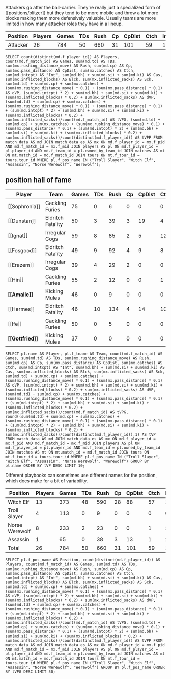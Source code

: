 Attackers go after the ball-carrier. They're really just a specialized form of [[positions/blitzer]] but they tend to be more mobile and throw a lot more blocks making them more defensively valuable. Usually teams are more limited in how many attacker roles they have in a lineup.

| Position  | Players | Games | TDs  | Rush | Cp   | CpDist | Ctch | Int  | Cas  | Blck  | Sck  | oVP    | dVP    | tVPG    | tVPP |
|-----------|---------|-------|------|------|------|--------|------|------|------|-------|------|--------|--------|---------|-----|
| Attacker  |      26 |   784 |   50 |  660 |   31 |    101 |   59 |   14 |  179 | 5599 |  183 | 216.1 | 1509.8 | 2.20140 | 66.38077 |

```
SELECT count(distinct(md.f_player_id)) AS Players, count(md.f_match_id) AS Games, sum(md.td) AS TDs, sum(mx.rushing_distance_move) AS Rush, sum(md.cp) AS Cp, sum(mx.pass_distance) AS CpDist, sum(mx.catches) AS Ctch, sum(md.intcpt) AS "Int", sum(md.bh) + sum(md.si) + sum(md.ki) AS Cas, sum(mx.inflicted_blocks) AS Blck, sum(mx.inflicted_sacks) AS Sck, sum(md.td) + sum(md.cp) + sum(mx.catches) + (sum(mx.rushing_distance_move) * 0.1) + (sum(mx.pass_distance) * 0.1) AS oVP, (sum(md.intcpt) * 2) + sum(md.bh) + sum(md.si) + sum(md.ki) + (sum(mx.inflicted_blocks) * 0.2) + sum(mx.inflicted_sacks) AS dVP, (sum(md.td) + sum(md.cp) + sum(mx.catches) + (sum(mx.rushing_distance_move) * 0.1) + (sum(mx.pass_distance) * 0.1) + (sum(md.intcpt) * 2) + sum(md.bh) + sum(md.si) + sum(md.ki) + (sum(mx.inflicted_blocks) * 0.2) + sum(mx.inflicted_sacks))/count(md.f_match_id) AS tVPG, (sum(md.td) + sum(md.cp) + sum(mx.catches) + (sum(mx.rushing_distance_move) * 0.1) + (sum(mx.pass_distance) * 0.1) + (sum(md.intcpt) * 2) + sum(md.bh) + sum(md.si) + sum(md.ki) + (sum(mx.inflicted_blocks) * 0.2) + sum(mx.inflicted_sacks))/count(distinct(md.f_player_id)) AS tVPP FROM match_data AS md JOIN match_data_es AS mx ON md.f_player_id = mx.f_pid AND md.f_match_id = mx.f_mid JOIN players AS pl ON md.f_player_id = pl.player_id AND md.f_team_id = pl.owned_by_team_id JOIN matches AS mt ON mt.match_id = md.f_match_id JOIN tours ON mt.f_tour_id = tours.tour_id WHERE pl.f_pos_name IN ("Troll Slayer", "Witch Elf", "Assassin", "Norse Werewolf", "Werewolf");
```

## position hall of fame

| Player     | Team             | Games | TDs  | Rush | Cp   | CpDist | Ctch | Int  | Cas  | Blck | Sck  | oVP   | dVP  | tVPG    | tVP   |
|------------|------------------|-------|------|------|------|--------|------|------|------|------|------|-------|------|---------|-------|
| [[Sophronia]] | Cackling Furies   |    75 |    0 |    6 |    0 |      0 |    0 |    1 |   23 |  682 |   12 |  0.6 | 173.4 | 2.32000 | 174.0 |
| [[Dunstan]]   | Eldritch Fatality |    50 |    3 |   39 |    3 |     19 |    4 |    1 |   16 |  460 |   23 | 15.8 | 133.0 | 2.97600 | 148.8 |
| [[Ignat]]     | Irregular Cogs    |    59 |    8 |   85 |    2 |      5 |   12 |    1 |    7 |  430 |   19 | 31.0 | 114.0 | 2.45763 | 145.0 |
| [[Fosgood]]   | Eldritch Fatality |    49 |    9 |   92 |    4 |      9 |    8 |    3 |    6 |  283 |   18 | 31.1 |  86.6 | 2.40204 | 117.7 |
| [[Erazem]]    | Irregular Cogs    |    39 |    4 |   29 |    2 |      0 |    0 |    1 |   11 |  355 |   18 |  8.9 | 102.0 | 2.84359 | 110.9 |
| [[Hin]]       | Cackling Furies   |    55 |    2 |   12 |    0 |      0 |    1 |    1 |   11 |  406 |   12 |  4.2 | 106.2 | 2.00727 | 110.4 |
| **[[Amalie]]**     | Kicking Mules     |    46 |    0 |    9 |    0 |      0 |    0 |    0 |   19 |  412 |    5 |  0.9 | 106.4 | 2.33261 | 107.3 |
| [[Hermes]]    | Eldritch Fatality |    46 |   10 |  134 |    4 |     14 |   10 |    1 |    5 |  229 |   12 | 38.8 |  64.8 | 2.25217 | 103.6 |
| [[Ife]]       | Cackling Furies   |    50 |    0 |    5 |    0 |      0 |    0 |    0 |   18 |  393 |    5 |  0.5 | 101.6 | 2.04200 | 102.1 |
| **[[Gottfried]]**  | Kicking Mules     |    37 |    0 |    0 |    0 |      0 |    0 |    0 |   25 |  320 |    4 |  0.0 |  93.0 | 2.51351 |  93.0 |


```
SELECT pl.name AS Player, pl.f_tname AS Team, count(md.f_match_id) AS Games, sum(md.td) AS TDs, sum(mx.rushing_distance_move) AS Rush, sum(md.cp) AS Cp, sum(mx.pass_distance) AS CpDist, sum(mx.catches) AS Ctch, sum(md.intcpt) AS "Int", sum(md.bh) + sum(md.si) + sum(md.ki) AS Cas, sum(mx.inflicted_blocks) AS Blck, sum(mx.inflicted_sacks) AS Sck, sum(md.td) + sum(md.cp) + sum(mx.catches) + (sum(mx.rushing_distance_move) * 0.1) + (sum(mx.pass_distance) * 0.1) AS oVP, (sum(md.intcpt) * 2) + sum(md.bh) + sum(md.si) + sum(md.ki) + (sum(mx.inflicted_blocks) * 0.2) + sum(mx.inflicted_sacks) AS dVP, (sum(md.td) + sum(md.cp) + sum(mx.catches) + (sum(mx.rushing_distance_move) * 0.1) + (sum(mx.pass_distance) * 0.1) + (sum(md.intcpt) * 2) + sum(md.bh) + sum(md.si) + sum(md.ki) + (sum(mx.inflicted_blocks) * 0.2) + sum(mx.inflicted_sacks))/count(md.f_match_id) AS tVPG, round((sum(md.td) + sum(md.cp) + sum(mx.catches) + (sum(mx.rushing_distance_move) * 0.1) + (sum(mx.pass_distance) * 0.1) + (sum(md.intcpt) * 2) + sum(md.bh) + sum(md.si) + sum(md.ki) + (sum(mx.inflicted_blocks) * 0.2) + sum(mx.inflicted_sacks))/count(distinct(md.f_player_id)),1) AS tVP FROM match_data AS md JOIN match_data_es AS mx ON md.f_player_id = mx.f_pid AND md.f_match_id = mx.f_mid JOIN players AS pl ON md.f_player_id = pl.player_id AND md.f_team_id = pl.owned_by_team_id JOIN matches AS mt ON mt.match_id = md.f_match_id JOIN tours ON mt.f_tour_id = tours.tour_id WHERE pl.f_pos_name IN ("Troll Slayer", "Witch Elf", "Assassin", "Norse Werewolf", "Werewolf") GROUP BY pl.name ORDER BY tVP DESC LIMIT 10;
```

Different playbooks can sometimes use different names for the position, which does make for a bit of variability.

| Position  | Players | Games | TDs  | Rush | Cp   | CpDist | Ctch | Int  | Cas  | Blck  | Sck  | oVP    | dVP    | tVPG    |
|-----------|---------|-------|------|------|------|--------|------|------|------|-------|------|--------|--------|---------|
| Witch Elf      |      13 |   373 |   48 |  590 |   28 |     88 |   57 |   10 |   66 | 2595 |  134 | 200.8 | 739.0 | 2.51957 | 72.29231 |
| Troll Slayer   |       4 |   113 |    0 |    9 |    0 |      0 |    0 |    0 |   51 |  971 |   11 |   0.9 | 256.2 | 2.27522 | 64.27500 |
| Norse Werewolf |       8 |   233 |    2 |   23 |    0 |      0 |    1 |    2 |   62 | 1849 |   38 |   5.3 | 473.8 | 2.05622 | 59.88750 |
| Assassin       |       1 |    65 |    0 |   38 |    3 |     13 |    1 |    2 |    0 |  184 |    0 |   9.1 |  40.8 | 0.76769 | 49.90000 |
| Total     |      26 |   784 |   50 |  660 |   31 |    101 |   59 |   14 |  179 | 5599 |  183 | 216.1 | 1509.8 | 2.20140 | 66.38077 |


```
SELECT pl.f_pos_name AS Position, count(distinct(md.f_player_id)) AS Players, count(md.f_match_id) AS Games, sum(md.td) AS TDs, sum(mx.rushing_distance_move) AS Rush, sum(md.cp) AS Cp, sum(mx.pass_distance) AS CpDist, sum(mx.catches) AS Ctch, sum(md.intcpt) AS "Int", sum(md.bh) + sum(md.si) + sum(md.ki) AS Cas, sum(mx.inflicted_blocks) AS Blck, sum(mx.inflicted_sacks) AS Sck, sum(md.td) + sum(md.cp) + sum(mx.catches) + (sum(mx.rushing_distance_move) * 0.1) + (sum(mx.pass_distance) * 0.1) AS oVP, (sum(md.intcpt) * 2) + sum(md.bh) + sum(md.si) + sum(md.ki) + (sum(mx.inflicted_blocks) * 0.2) + sum(mx.inflicted_sacks) AS dVP, (sum(md.td) + sum(md.cp) + sum(mx.catches) + (sum(mx.rushing_distance_move) * 0.1) + (sum(mx.pass_distance) * 0.1) + (sum(md.intcpt) * 2) + sum(md.bh) + sum(md.si) + sum(md.ki) + (sum(mx.inflicted_blocks) * 0.2) + sum(mx.inflicted_sacks))/count(md.f_match_id) AS tVPG, (sum(md.td) + sum(md.cp) + sum(mx.catches) + (sum(mx.rushing_distance_move) * 0.1) + (sum(mx.pass_distance) * 0.1) + (sum(md.intcpt) * 2) + sum(md.bh) + sum(md.si) + sum(md.ki) + (sum(mx.inflicted_blocks) * 0.2) + sum(mx.inflicted_sacks))/count(distinct(md.f_player_id)) AS tVPP FROM match_data AS md JOIN match_data_es AS mx ON md.f_player_id = mx.f_pid AND md.f_match_id = mx.f_mid JOIN players AS pl ON md.f_player_id = pl.player_id AND md.f_team_id = pl.owned_by_team_id JOIN matches AS mt ON mt.match_id = md.f_match_id JOIN tours ON mt.f_tour_id = tours.tour_id WHERE pl.f_pos_name IN ("Troll Slayer", "Witch Elf", "Assassin", "Norse Werewolf", "Werewolf") GROUP BY pl.f_pos_name ORDER BY tVPG DESC LIMIT 50;
```

